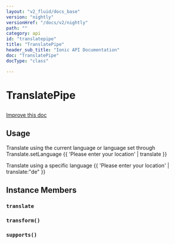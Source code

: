 ```yaml
---
layout: "v2_fluid/docs_base"
version: "nightly"
versionHref: "/docs/v2/nightly"
path: ""
category: api
id: "translatepipe"
title: "TranslatePipe"
header_sub_title: "Ionic API Documentation"
doc: "TranslatePipe"
docType: "class"

---
```










<h1 class="api-title">
<a class="anchor" name="translate-pipe" href="#translate-pipe"></a>

TranslatePipe





</h1>

<a class="improve-v2-docs" href="http://github.com/driftyco/ionic/edit/master//src/translation/translate_pipe.ts#L2">
Improve this doc
</a>










<!-- @usage tag -->

<h2><a class="anchor" name="usage" href="#usage"></a>Usage</h2>

<p>Translate using the current language or language set through Translate.setLanguage
{{ &#39;Please enter your location&#39; | translate }}</p>
<p>Translate using a specific language
{{ &#39;Please enter your location&#39; | translate:&quot;de&quot; }}</p>




<!-- @property tags -->



<!-- instance methods on the class -->

<h2><a class="anchor" name="instance-members" href="#instance-members"></a>Instance Members</h2>

<div id="translate"></div>

<h3>
<a class="anchor" name="translate" href="#translate"></a>
<code>translate</code>
  

</h3>












<div id="transform"></div>

<h3>
<a class="anchor" name="transform" href="#transform"></a>
<code>transform()</code>
  

</h3>












<div id="supports"></div>

<h3>
<a class="anchor" name="supports" href="#supports"></a>
<code>supports()</code>
  

</h3>















<!-- related link --><!-- end content block -->


<!-- end body block -->


